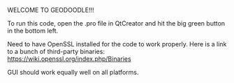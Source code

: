 
WELCOME TO GEODOODLE!!!

To run this code, open the .pro file in QtCreator and hit the big green button in the bottom left.

Need to have OpenSSL installed for the code to work properly. Here is a link to a bunch of third-party binaries:
https://wiki.openssl.org/index.php/Binaries

GUI should work equally well on all platforms.
